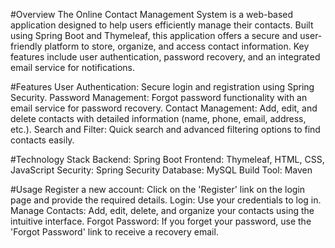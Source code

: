 #Overview
The Online Contact Management System is a web-based application designed to help users efficiently manage their contacts. Built using Spring Boot and Thymeleaf, this application offers a secure and user-friendly platform to store, organize, and access contact information. Key features include user authentication, password recovery, and an integrated email service for notifications.

#Features
User Authentication: Secure login and registration using Spring Security.
Password Management: Forgot password functionality with an email service for password recovery.
Contact Management: Add, edit, and delete contacts with detailed information (name, phone, email, address, etc.).
Search and Filter: Quick search and advanced filtering options to find contacts easily.

#Technology Stack
Backend: Spring Boot
Frontend: Thymeleaf, HTML, CSS, JavaScript
Security: Spring Security
Database: MySQL
Build Tool: Maven

#Usage
Register a new account: Click on the 'Register' link on the login page and provide the required details.
Login: Use your credentials to log in.
Manage Contacts: Add, edit, delete, and organize your contacts using the intuitive interface.
Forgot Password: If you forget your password, use the 'Forgot Password' link to receive a recovery email.
